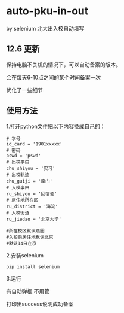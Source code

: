 # auto-pku-in-out
by selenium
北大出入校自动填写

## 12.6 更新

保持电脑不关机的情况下，可以自动备案的版本。

会在每天6-10点之间的某个时间备案一次

优化了一些细节

## 使用方法

1.打开python文件把以下内容换成自己的：

```{python}
# 学号
id_card = '1901xxxxx'
# 密码
pswd = 'pswd'
# 出校事由
chu_shiyou = '实习'
# 出校轨迹
chu_guiji = '南门'
# 入校事由
ru_shiyou = '回宿舍'
# 居住地所在区
ru_district = '海淀'
# 入校街道
ru_jiedao = '北京大学'

#所在校区默认燕园
#入校前居住地默认北京
#默认14日在京
```

2.安装selenium

```{python}
pip install selenium
```

3.运行

有自动弹框 不用管

打印出success说明成功备案
